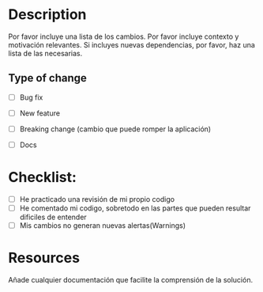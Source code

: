 # Description

Por favor incluye una lista de los cambios. 
Por favor incluye contexto y motivación relevantes. 
Si incluyes nuevas dependencias, por favor, haz una lista de las necesarias.


## Type of change

- [ ] Bug fix 
- [ ] New feature 
- [ ] Breaking change (cambio que puede romper la aplicación)
- [ ] Docs


# Checklist:

- [ ] He practicado una revisión de mi propio codigo
- [ ] He comentado mi codigo, sobretodo en las partes que pueden resultar dificiles de entender
- [ ] Mis cambios no generan nuevas alertas(Warnings)

# Resources

Añade cualquier documentación que facilite la comprensión de la solución.
